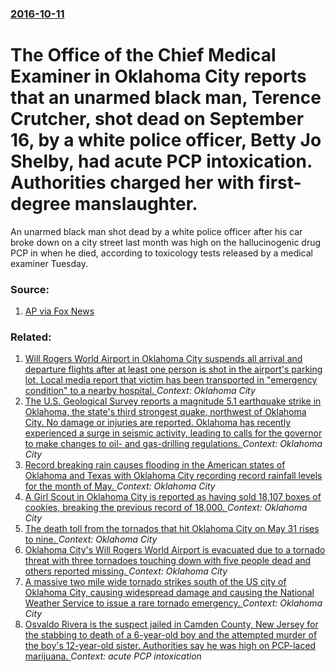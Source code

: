 ### [2016-10-11](/news/2016/10/11/index.md)

# The Office of the Chief Medical Examiner in Oklahoma City reports that an unarmed black man, Terence Crutcher, shot dead on September 16, by a white police officer, Betty Jo Shelby, had acute PCP intoxication. Authorities charged her with first-degree manslaughter. 

An unarmed black man shot dead by a white police officer after his car broke down on a city street last month was high on the hallucinogenic drug PCP in when he died, according to toxicology tests released by a medical examiner Tuesday.


### Source:

1. [AP via Fox News](http://www.foxnews.com/us/2016/10/11/autopsy-oklahoma-police-victim-had-pcp-in-system-when-died.html)

### Related:

1. [Will Rogers World Airport in Oklahoma City suspends all arrival and departure flights after at least one person is shot in the airport's parking lot. Local media report that victim has been transported in "emergency condition" to a nearby hospital. ](/news/2016/11/15/will-rogers-world-airport-in-oklahoma-city-suspends-all-arrival-and-departure-flights-after-at-least-one-person-is-shot-in-the-airport-s-par.md) _Context: Oklahoma City_
2. [The U.S. Geological Survey reports a magnitude 5.1 earthquake strike in Oklahoma, the state's third strongest quake, northwest of Oklahoma City. No  damage or injuries are reported. Oklahoma has recently experienced a surge in seismic activity, leading to calls for the governor to make changes to oil- and gas-drilling regulations. ](/news/2016/02/13/the-u-s-geological-survey-reports-a-magnitude-5-1-earthquake-strike-in-oklahoma-the-state-s-third-strongest-quake-northwest-of-oklahoma-c.md) _Context: Oklahoma City_
3. [Record breaking rain causes flooding in the American states of Oklahoma and Texas with Oklahoma City recording record rainfall levels for the month of May. ](/news/2015/05/23/record-breaking-rain-causes-flooding-in-the-american-states-of-oklahoma-and-texas-with-oklahoma-city-recording-record-rainfall-levels-for-th.md) _Context: Oklahoma City_
4. [A Girl Scout in Oklahoma City is reported as having sold 18,107 boxes of cookies, breaking the previous record of 18,000. ](/news/2014/03/25/a-girl-scout-in-oklahoma-city-is-reported-as-having-sold-18-107-boxes-of-cookies-breaking-the-previous-record-of-18-000.md) _Context: Oklahoma City_
5. [The death toll from the tornados that hit Oklahoma City on May 31 rises to nine. ](/news/2013/06/1/the-death-toll-from-the-tornados-that-hit-oklahoma-city-on-may-31-rises-to-nine.md) _Context: Oklahoma City_
6. [Oklahoma City's Will Rogers World Airport is evacuated due to a tornado threat with three tornadoes touching down with five people dead and others reported missing. ](/news/2013/05/31/oklahoma-city-s-will-rogers-world-airport-is-evacuated-due-to-a-tornado-threat-with-three-tornadoes-touching-down-with-five-people-dead-and.md) _Context: Oklahoma City_
7. [A massive two mile wide tornado strikes south of the US city of Oklahoma City, causing widespread damage and causing the National Weather Service to issue a rare tornado emergency.  ](/news/2013/05/20/a-massive-two-mile-wide-tornado-strikes-south-of-the-us-city-of-oklahoma-city-causing-widespread-damage-and-causing-the-national-weather-se.md) _Context: Oklahoma City_
8. [Osvaldo Rivera is the suspect jailed in Camden County, New Jersey for the stabbing to death of a 6-year-old boy and the attempted murder of the boy's 12-year-old sister. Authorities say he was high on PCP-laced marijuana. ](/news/2012/09/4/osvaldo-rivera-is-the-suspect-jailed-in-camden-county-new-jersey-for-the-stabbing-to-death-of-a-6-year-old-boy-and-the-attempted-murder-of.md) _Context: acute PCP intoxication_
